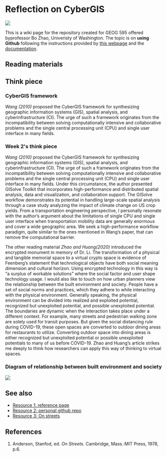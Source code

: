 # Reflection on CyberGIS
![](https://github.githubassets.com/images/modules/logos_page/GitHub-Mark.png)

This is a wiki page for the repository created for GEOG 595 offered byprofessor Bo Zhao, Univeristy of Washington. The topic is on **using Github** following the instructions provided by [this webpage](https://github.com/jakobzhao/geog595/tree/master/02_cyber) and the [documentation](https://docs.github.com/en/repositories).





## Reading materials


## Think piece
### CyberGIS framework
*Wang (2010)* proposed the CyberGIS framework for synthesizing geographic information systems (GIS), spatial analysis, and cyberinfrastructure (CI). The urge of such a framework originates from the incompatibility between solving computationally intensive and collaborative problems and the single central processing unit (CPU) and single user interface in many fields. 
### Week 2's think piece
*Wang (2010)* proposed the CyberGIS framework for synthesizing geographic information systems (GIS), spatial analysis, and cyberinfrastructure (CI). The urge of such a framework originates from the incompatibility between solving computationally intensive and collaborative problems and the single central processing unit (CPU) and single user interface in many fields. Under this circumstance, the author presented GISolve Toolkit that incorporates high-performance and distributed spatial analysis, data and visualization, and collaboration support. The GISolve workflow demonstrates its potential in handling large-scale spatial analysis through a case study analyzing the impact of climate change on US crop yields. From a transportation engineering perspective, I personally resonate with the author’s argument about the limitations of single CPU and single user interface when transportation mobility data are generally enormous and cover a wide geographic area. We seek a high-performance workflow paradigm, quite similar to the ones mentioned in Wang’s paper, that can remove the computational barrier. 

The other reading material *Zhao and Huang(2020)* introduced the encrypted monument in memory of Dr. Li. The transformation of a physical and tangible memorial space to a virtual crypto space is evidence of Feenberg’s statement that technological objects have both social meaning dimension and cultural horizon. Using encrypted technology in this way is “a surplus of workable solutions” where the social factor and user shape technology usage. I would also like to touch on how urban planners view the relationship between the built environment and society. People have a set of social norms and practices, which they adhere to while interacting with the physical environment. Generally speaking, the physical environment can be divided into realized and exploited potential, recognized but unexploited potential, and possible unexploited potential. The boundaries are dynamic when the interaction takes place under a different context. For example, many streets and pedestrian walking zone are solely used for transit purposes. But given the social distancing rule during COVID-19, these open spaces are converted to outdoor dining areas for restaurants to utilize. Converting outdoor space into dining areas is either recognized but unexploited potential or possible unexploited potentials to many of us before COVID-19. Zhao and Huang’s article strikes me deeply to think how researchers can apply this way of thinking to virtual spaces.


### Diagram of relationship between built environment and society
![](https://github.com/gracejia513/gracejia513.github.io/blob/main/built%20env%20and%20society.png?raw=true)
<!-- <img src="/Users/gracejia/Documents/A-UW/2022 winter/GEOG595/595_github/gracejia513.github.io/built env and society.png"> -->



## See also
- [Resource 1: reference page](https://github.com/jakobzhao/geog595/tree/master/02_cyber)
- [Resource 2: personal github repo](https://github.com/gracejia513/gracecjia513.github.io)
- [Resource 3: On streets](https://mitpress.mit.edu/books/streets)

## References
1. Anderson, Stanfod, ed. *On Streets*. Cambridge, Mass.:MIT Press, 1978, p.6.
